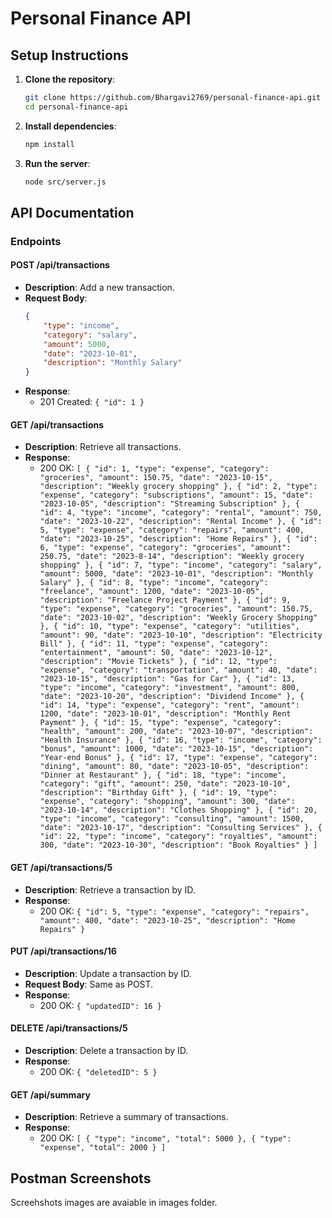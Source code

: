 # Personal Finance API

## Setup Instructions

1. **Clone the repository**:
    ```bash
    git clone https://github.com/Bhargavi2769/personal-finance-api.git
    cd personal-finance-api
    ```

2. **Install dependencies**:
    ```bash
    npm install
    ```

3. **Run the server**:
    ```bash
    node src/server.js
    ```

## API Documentation

### Endpoints

#### POST /api/transactions
- **Description**: Add a new transaction.
- **Request Body**:
    ```json
    {
        "type": "income",
        "category": "salary",
        "amount": 5000,
        "date": "2023-10-01",
        "description": "Monthly Salary"
    }
    ```
- **Response**: 
    - 201 Created: `{ "id": 1 }`

#### GET /api/transactions
- **Description**: Retrieve all transactions.
- **Response**: 
    - 200 OK: `[
    {
        "id": 1,
        "type": "expense",
        "category": "groceries",
        "amount": 150.75,
        "date": "2023-10-15",
        "description": "Weekly grocery shopping"
    },
    {
        "id": 2,
        "type": "expense",
        "category": "subscriptions",
        "amount": 15,
        "date": "2023-10-05",
        "description": "Streaming Subscription"
    },
    {
        "id": 4,
        "type": "income",
        "category": "rental",
        "amount": 750,
        "date": "2023-10-22",
        "description": "Rental Income"
    },
    {
        "id": 5,
        "type": "expense",
        "category": "repairs",
        "amount": 400,
        "date": "2023-10-25",
        "description": "Home Repairs"
    },
    {
        "id": 6,
        "type": "expense",
        "category": "groceries",
        "amount": 250.75,
        "date": "2023-8-14",
        "description": "Weekly grocery shopping"
    },
    {
        "id": 7,
        "type": "income",
        "category": "salary",
        "amount": 5000,
        "date": "2023-10-01",
        "description": "Monthly Salary"
    },
    {
        "id": 8,
        "type": "income",
        "category": "freelance",
        "amount": 1200,
        "date": "2023-10-05",
        "description": "Freelance Project Payment"
    },
    {
        "id": 9,
        "type": "expense",
        "category": "groceries",
        "amount": 150.75,
        "date": "2023-10-02",
        "description": "Weekly Grocery Shopping"
    },
    {
        "id": 10,
        "type": "expense",
        "category": "utilities",
        "amount": 90,
        "date": "2023-10-10",
        "description": "Electricity Bill"
    },
    {
        "id": 11,
        "type": "expense",
        "category": "entertainment",
        "amount": 50,
        "date": "2023-10-12",
        "description": "Movie Tickets"
    },
    {
        "id": 12,
        "type": "expense",
        "category": "transportation",
        "amount": 40,
        "date": "2023-10-15",
        "description": "Gas for Car"
    },
    {
        "id": 13,
        "type": "income",
        "category": "investment",
        "amount": 800,
        "date": "2023-10-20",
        "description": "Dividend Income"
    },
    {
        "id": 14,
        "type": "expense",
        "category": "rent",
        "amount": 1200,
        "date": "2023-10-01",
        "description": "Monthly Rent Payment"
    },
    {
        "id": 15,
        "type": "expense",
        "category": "health",
        "amount": 200,
        "date": "2023-10-07",
        "description": "Health Insurance"
    },
    {
        "id": 16,
        "type": "income",
        "category": "bonus",
        "amount": 1000,
        "date": "2023-10-15",
        "description": "Year-end Bonus"
    },
    {
        "id": 17,
        "type": "expense",
        "category": "dining",
        "amount": 80,
        "date": "2023-10-05",
        "description": "Dinner at Restaurant"
    },
    {
        "id": 18,
        "type": "income",
        "category": "gift",
        "amount": 250,
        "date": "2023-10-10",
        "description": "Birthday Gift"
    },
    {
        "id": 19,
        "type": "expense",
        "category": "shopping",
        "amount": 300,
        "date": "2023-10-14",
        "description": "Clothes Shopping"
    },
    {
        "id": 20,
        "type": "income",
        "category": "consulting",
        "amount": 1500,
        "date": "2023-10-17",
        "description": "Consulting Services"
    },
    {
        "id": 22,
        "type": "income",
        "category": "royalties",
        "amount": 300,
        "date": "2023-10-30",
        "description": "Book Royalties"
    }
]`

#### GET /api/transactions/5
- **Description**: Retrieve a transaction by ID.
- **Response**: 
    - 200 OK: `{
    "id": 5,
    "type": "expense",
    "category": "repairs",
    "amount": 400,
    "date": "2023-10-25",
    "description": "Home Repairs"
}`

#### PUT /api/transactions/16
- **Description**: Update a transaction by ID.
- **Request Body**: Same as POST.
- **Response**: 
    - 200 OK: `{ "updatedID": 16 }`

#### DELETE /api/transactions/5
- **Description**: Delete a transaction by ID.
- **Response**: 
    - 200 OK: `{ "deletedID": 5 }`

#### GET /api/summary
- **Description**: Retrieve a summary of transactions.
- **Response**: 
    - 200 OK: `[ { "type": "income", "total": 5000 }, { "type": "expense", "total": 2000 } ]`

## Postman Screenshots
Screehshots images are avaiable in images folder.


